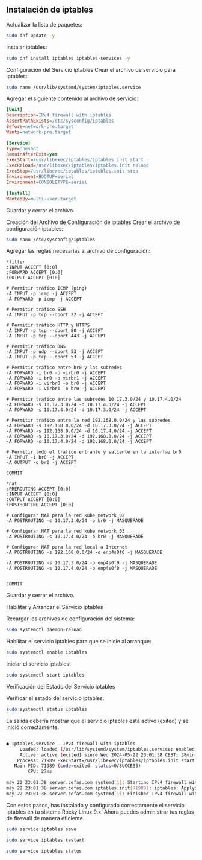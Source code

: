 
## Instalación de iptables

Actualizar la lista de paquetes:

```bash
sudo dnf update -y
```

Instalar iptables:

```bash
sudo dnf install iptables iptables-services -y
```

Configuración del Servicio iptables
Crear el archivo de servicio para iptables:

```bash
sudo nano /usr/lib/systemd/system/iptables.service
```

Agregar el siguiente contenido al archivo de servicio:

```ini
[Unit]
Description=IPv4 firewall with iptables
AssertPathExists=/etc/sysconfig/iptables
Before=network-pre.target
Wants=network-pre.target

[Service]
Type=oneshot
RemainAfterExit=yes
ExecStart=/usr/libexec/iptables/iptables.init start
ExecReload=/usr/libexec/iptables/iptables.init reload
ExecStop=/usr/libexec/iptables/iptables.init stop
Environment=BOOTUP=serial
Environment=CONSOLETYPE=serial

[Install]
WantedBy=multi-user.target
```

Guardar y cerrar el archivo.

Creación del Archivo de Configuración de iptables
Crear el archivo de configuración iptables:

```bash
sudo nano /etc/sysconfig/iptables
```

Agregar las reglas necesarias al archivo de configuración:

```plaintext
*filter
:INPUT ACCEPT [0:0]
:FORWARD ACCEPT [0:0]
:OUTPUT ACCEPT [0:0]

# Permitir tráfico ICMP (ping)
-A INPUT -p icmp -j ACCEPT
-A FORWARD -p icmp -j ACCEPT

# Permitir tráfico SSH
-A INPUT -p tcp --dport 22 -j ACCEPT

# Permitir tráfico HTTP y HTTPS
-A INPUT -p tcp --dport 80 -j ACCEPT
-A INPUT -p tcp --dport 443 -j ACCEPT

# Permitir tráfico DNS
-A INPUT -p udp --dport 53 -j ACCEPT
-A INPUT -p tcp --dport 53 -j ACCEPT

# Permitir tráfico entre br0 y las subredes
-A FORWARD -i br0 -o virbr0 -j ACCEPT
-A FORWARD -i br0 -o virbr1 -j ACCEPT
-A FORWARD -i virbr0 -o br0 -j ACCEPT
-A FORWARD -i virbr1 -o br0 -j ACCEPT

# Permitir tráfico entre las subredes 10.17.3.0/24 y 10.17.4.0/24
-A FORWARD -s 10.17.3.0/24 -d 10.17.4.0/24 -j ACCEPT
-A FORWARD -s 10.17.4.0/24 -d 10.17.3.0/24 -j ACCEPT

# Permitir tráfico entre la red 192.168.0.0/24 y las subredes
-A FORWARD -s 192.168.0.0/24 -d 10.17.3.0/24 -j ACCEPT
-A FORWARD -s 192.168.0.0/24 -d 10.17.4.0/24 -j ACCEPT
-A FORWARD -s 10.17.3.0/24 -d 192.168.0.0/24 -j ACCEPT
-A FORWARD -s 10.17.4.0/24 -d 192.168.0.0/24 -j ACCEPT

# Permitir todo el tráfico entrante y saliente en la interfaz br0
-A INPUT -i br0 -j ACCEPT
-A OUTPUT -o br0 -j ACCEPT

COMMIT

*nat
:PREROUTING ACCEPT [0:0]
:INPUT ACCEPT [0:0]
:OUTPUT ACCEPT [0:0]
:POSTROUTING ACCEPT [0:0]

# Configurar NAT para la red kube_network_02
-A POSTROUTING -s 10.17.3.0/24 -o br0 -j MASQUERADE

# Configurar NAT para la red kube_network_03
-A POSTROUTING -s 10.17.4.0/24 -o br0 -j MASQUERADE

# Configurar NAT para la red local a Internet
-A POSTROUTING -s 192.168.0.0/24 -o enp4s0f0 -j MASQUERADE

-A POSTROUTING -s 10.17.3.0/24 -o enp4s0f0 -j MASQUERADE
-A POSTROUTING -s 10.17.4.0/24 -o enp4s0f0 -j MASQUERADE


COMMIT

```

Guardar y cerrar el archivo.

Habilitar y Arrancar el Servicio iptables

Recargar los archivos de configuración del sistema:

```bash
sudo systemctl daemon-reload
```

Habilitar el servicio iptables para que se inicie al arranque:

```bash
sudo systemctl enable iptables
```

Iniciar el servicio iptables:

```bash
sudo systemctl start iptables
```

Verificación del Estado del Servicio iptables

Verificar el estado del servicio iptables:

```bash
sudo systemctl status iptables
```

La salida debería mostrar que el servicio iptables está activo (exited) y se inició correctamente.


```bash

● iptables.service - IPv4 firewall with iptables
     Loaded: loaded (/usr/lib/systemd/system/iptables.service; enabled; preset: disabled)
     Active: active (exited) since Wed 2024-05-22 23:01:38 CEST; 38min ago
    Process: 71989 ExecStart=/usr/libexec/iptables/iptables.init start (code=exited, status=0/SUCCESS)
   Main PID: 71989 (code=exited, status=0/SUCCESS)
        CPU: 27ms

may 22 23:01:38 server.cefas.com systemd[1]: Starting IPv4 firewall with iptables...
may 22 23:01:38 server.cefas.com iptables.init[71989]: iptables: Applying firewall rules: [  OK  ]
may 22 23:01:38 server.cefas.com systemd[1]: Finished IPv4 firewall with iptables.
```

Con estos pasos, has instalado y configurado correctamente el servicio iptables en tu sistema Rocky Linux 9.x. Ahora puedes administrar tus reglas de firewall de manera eficiente.

```bash
sudo service iptables save
```

```bash
sudo service iptables restart
```

```bash
sudo service iptables status
```
